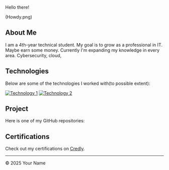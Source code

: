 Hello there!

(Howdy.png)
## About Me
I am a 4th-year technical student. My goal is to grow as a professional in IT. Maybe earn some money.
Currently I'm expanding my knowledge in every area. Cybersecurity, cloud, 

## Technologies
Below are some of the technologies I worked with(to possible extent):

[![Technology 1](path/to/tech1.png)](https://link-to-tech1.com)
[![Technology 2](path/to/tech2.png)](https://link-to-tech2.com)

## Project
Here is one of my GitHub repositories:
<!-- Add project links here -->
<!-- Example:
- [Project Name](https://github.com/yourusername/project): Description of the project.
-->

## Certifications
Check out my certifications on [Credly](https://www.credly.com/users/your-profile).

---

© 2025 Your Name

